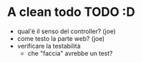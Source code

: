 # A clean todo TODO :D

* qual'è il senso del controller? (joe)
* come testo la parte web? (joe)
* verificare la testabilità
    - che "faccia" avrebbe un test?